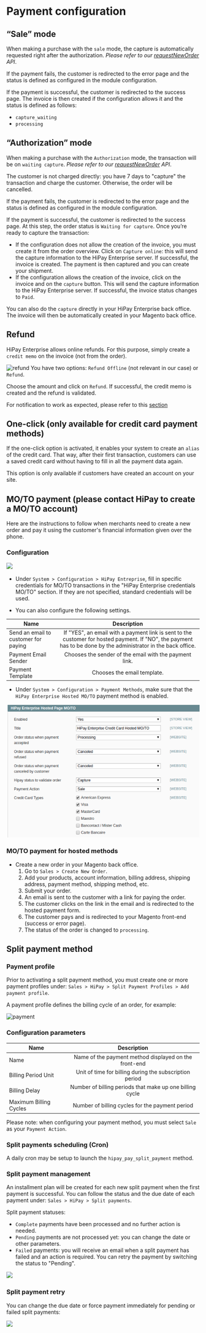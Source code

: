 # Payment configuration

## “Sale” mode

When making a purchase with the `sale` mode, the capture is automatically requested right after the authorization. *Please refer to our [requestNewOrder](https://developer.hipay.com/doc-api/enterprise/gateway/#!/payments/requestNewOrder) API*.

If the payment fails, the customer is redirected to the error page and the status is defined as configured in the module configuration.

If the payment is successful, the customer is redirected to the success page. The invoice is then created if the configuration allows it and the status is defined as follows:

-   `capture_waiting`
-   `processing`

## “Authorization” mode

When making a purchase with the `Authorization` mode, the transaction will be on `waiting capture`. *Please refer to our [requestNewOrder](https://developer.hipay.com/doc-api/enterprise/gateway/#!/payments/requestNewOrder) API*.

The customer is not charged directly: you have 7 days to "capture" the transaction and charge the customer. Otherwise, the order will be cancelled.

If the payment fails, the customer is redirected to the error page and the status is defined as configured in the module configuration.

If the payment is successful, the customer is redirected to the success page. At this step, the order status is `Waiting for capture`. Once you’re ready to capture the transaction:

-   If the configuration does not allow the creation of the invoice, you must create it from the order overview. Click on
    `Capture online`: this will send the capture information to the HiPay Enterprise server. If successful, the invoice is created.
    The payment is then captured and you can create your shipment.
-   If the configuration allows the creation of the invoice, click on the invoice and on the `capture` button. This will send the capture information to the HiPay Enterprise server. If successful, the invoice status changes to `Paid`.

You can also do the `capture` directly in your HiPay Enterprise back office. The invoice will then be automatically created in your Magento back office.

## Refund

HiPay Enterprise allows online refunds. For this purpose, simply create a `credit memo` on the invoice (not from the order).

![refund](images/image12.png)
You have two options: `Refund Offline` (not relevant in our case) or `Refund`.

Choose the amount and click on `Refund`. If successful, the credit memo is created and the refund is validated.

<div class="alert alert-warning">
	<i class="fa fa-warning"></i>
	For notification to work as expected, please refer to this <a href="#platform-configuration-customized-notifications">section</a>
</div>

## One-click (only available for credit card payment methods)

If the one-click option is activated, it enables your system to create an `alias` of the credit card. That way, after their first transaction, customers can use a saved credit card without having to fill in all the payment data again.

This option is only available if customers have created an account on your site.

## MO/TO payment (please contact HiPay to create a MO/TO account)

Here are the instructions to follow when merchants need to create a new order and pay it using the customer's financial information given over the phone.

### Configuration

![](images/image-moto.png)

- Under `System > Configuration > HiPay Entreprise`, fill in specific credentials for MO/TO transactions in the "HiPay Enterprise credentials MO/TO" section. If they are not specified, standard credentials will be used.

- You can also configure the following settings.

|  Name    | Description|
|----------|:-------------:|
|  Send an email to customer for paying    |  If "YES", an email with a payment link is sent to the customer for hosted payment. If "NO", the payment has to be done by the administrator in the back office.
|  Payment Email Sender   | Chooses the sender of the email with the payment link.
|  Payment Template   | Chooses the email template.

- Under `System > Configuration > Payment Methods`, make sure that the `HiPay Enterprise Hosted MO/TO` payment method is enabled. 

![](images/moto-mg1.png)

### MO/TO payment for hosted methods

- Create a new order in your Magento back office.
    1.  Go to `Sales > Create New Order`.
    2.  Add your products, account information, billing address,
        shipping address, payment method, shipping method, etc.
    3.  Submit your order.
    4.  An email is sent to the customer with a link for paying the order.
    5.  The customer clicks on the link in the email and is redirected to the hosted payment form.
    6.  The customer pays and is redirected to your Magento front-end (success or error page).
    7.  The status of the order is changed to `processing`.

## Split payment method

### Payment profile

Prior to activating a split payment method, you must create one or more
payment profiles under: `Sales > HiPay > Split Payment Profiles > Add payment profile`.

A payment profile defines the billing cycle of an order, for example:

![payment](images/image13.png)

### Configuration parameters

|Name|                     Description
|----------|:-------------:|
|Name|                     Name of the payment method displayed on the front-end
|Billing Period Unit|      Unit of time for billing during the subscription period
|Billing Delay|             Number of billing periods that make up one billing cycle
|Maximum Billing Cycles |   Number of billing cycles for the payment period

Please note: when configuring your payment method, you must select `Sale` as your `Payment Action`.

### Split payments scheduling (Cron)

A daily cron may be setup to launch the `hipay_pay_split_payment` method.

### Split payment management

An installment plan will be created for each new split payment when the first payment is successful. You can follow the status and the due date of each payment under: `Sales > HiPay > Split payments`.

Split payment statuses:

-   `Complete` payments have been processed and no further action is needed.
-   `Pending` payments are not processed yet: you can change the date or other parameters.
-   `Failed` payments: you will receive an email when a split payment has failed and an action is required. You can retry the payment by switching the status to "Pending".

![](images/image14.jpg)

### Split payment retry

You can change the due date or force payment immediately for pending or failed split payments:

![](images/image15.png)



